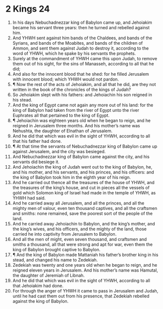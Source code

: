 ﻿# 2 Kings 24
1. In his days Nebuchadnezzar king of Babylon came up, and Jehoiakim became his servant three years: then he turned and rebelled against him. 
2. And YHWH sent against him bands of the Chaldees, and bands of the Syrians, and bands of the Moabites, and bands of the children of Ammon, and sent them against Judah to destroy it, according to the word of YHWH, which he spake by his servants the prophets. 
3. Surely at the commandment of YHWH came this upon Judah, to remove them out of his sight, for the sins of Manasseh, according to all that he did; 
4. And also for the innocent blood that he shed: for he filled Jerusalem with innocent blood; which YHWH would not pardon. 
5. ¶ Now the rest of the acts of Jehoiakim, and all that he did, are they not written in the book of the chronicles of the kings of Judah? 
6. So Jehoiakim slept with his fathers: and Jehoiachin his son reigned in his stead. 
7. And the king of Egypt came not again any more out of his land: for the king of Babylon had taken from the river of Egypt unto the river Euphrates all that pertained to the king of Egypt. 
8. ¶ Jehoiachin was eighteen years old when he began to reign, and he reigned in Jerusalem three months. And his mother’s name was Nehushta, the daughter of Elnathan of Jerusalem. 
9. And he did that which was evil in the sight of YHWH, according to all that his father had done. 
10. ¶ At that time the servants of Nebuchadnezzar king of Babylon came up against Jerusalem, and the city was besieged. 
11. And Nebuchadnezzar king of Babylon came against the city, and his servants did besiege it. 
12. And Jehoiachin the king of Judah went out to the king of Babylon, he, and his mother, and his servants, and his princes, and his officers: and the king of Babylon took him in the eighth year of his reign. 
13. And he carried out thence all the treasures of the house of YHWH, and the treasures of the king’s house, and cut in pieces all the vessels of gold which Solomon king of Israel had made in the temple of YHWH, as YHWH had said. 
14. And he carried away all Jerusalem, and all the princes, and all the mighty men of valour, even ten thousand captives, and all the craftsmen and smiths: none remained, save the poorest sort of the people of the land. 
15. And he carried away Jehoiachin to Babylon, and the king’s mother, and the king’s wives, and his officers, and the mighty of the land, those carried he into captivity from Jerusalem to Babylon. 
16. And all the men of might, even seven thousand, and craftsmen and smiths a thousand, all that were strong and apt for war, even them the king of Babylon brought captive to Babylon. 
17. ¶ And the king of Babylon made Mattaniah his father’s brother king in his stead, and changed his name to Zedekiah. 
18. Zedekiah was twenty and one years old when he began to reign, and he reigned eleven years in Jerusalem. And his mother’s name was Hamutal, the daughter of Jeremiah of Libnah. 
19. And he did that which was evil in the sight of YHWH, according to all that Jehoiakim had done. 
20. For through the anger of YHWH it came to pass in Jerusalem and Judah, until he had cast them out from his presence, that Zedekiah rebelled against the king of Babylon. 
